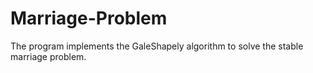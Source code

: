 # Marriage-Problem
The program implements the GaleShapely algorithm to solve the stable marriage problem. 
